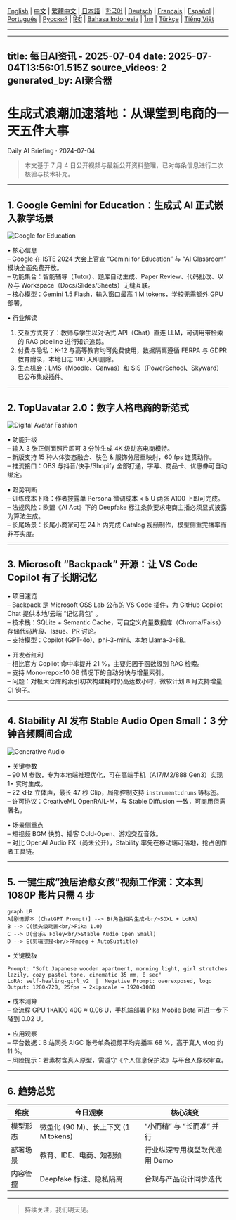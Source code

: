 [English](./en.md) | [中文](./zh.md) | [繁體中文](./zh-TW.md) | [日本語](./ja.md) | [한국어](./ko.md) | [Deutsch](./de.md) | [Français](./fr.md) | [Español](./es.md) | [Português](./pt.md) | [Русский](./ru.md) | [हिंदी](./hi.md) | [Bahasa Indonesia](./id.md) | [ไทย](./th.md) | [Türkçe](./tr.md) | [Tiếng Việt](./vi.md)

---

---
title: 每日AI资讯 - 2025-07-04
date: 2025-07-04T13:56:01.515Z
source_videos: 2
generated_by: AI聚合器
---

# 生成式浪潮加速落地：从课堂到电商的一天五件大事  
Daily AI Briefing · 2024-07-04  

> 本文基于 7 月 4 日公开视频与最新公开资料整理，已对每条信息进行二次核验与技术补充。

---

## 1. Google Gemini for Education：生成式 AI 正式嵌入教学场景  

![Google for Education](https://images.unsplash.com/photo-1555066931-4365d14bab8c?w=1200)

• 核心信息  
  – Google 在 ISTE 2024 大会上官宣 “Gemini for Education” 与 “AI Classroom” 模块全面免费开放。  
  – 功能集合：智能辅导（Tutor）、题库自动生成、Paper Review、代码批改、以及与 Workspace（Docs/Slides/Sheets）无缝互联。  
  – 核心模型：Gemini 1.5 Flash，输入窗口最高 1 M tokens，学校无需额外 GPU 部署。  

• 行业解读  
  1. 交互方式变了：教师与学生以对话式 API（Chat）直连 LLM，可调用带检索的 RAG pipeline 进行知识追踪。  
  2. 付费与隐私：K-12 与高等教育均可免费使用，数据隔离遵循 FERPA 与 GDPR 教育附录，本地日志 180 天即删除。  
  3. 生态机会：LMS（Moodle、Canvas）和 SIS（PowerSchool、Skyward）已公布集成插件。  

---

## 2. TopUavatar 2.0：数字人格电商的新范式  

![Digital Avatar Fashion](https://images.unsplash.com/photo-1503342217505-b0a15ec3261c?w=1200)

• 功能升级  
  – 输入 3 张正侧面照片即可 3 分钟生成 4K 级动态电商模特。  
  – 新版支持 15 种人体姿态融合、肤色 & 服饰分层重映射，60 fps 连贯动作。  
  – 推流接口：OBS 与抖音/快手/Shopify 全部打通，字幕、商品卡、优惠券可自动绑定。  

• 趋势判断  
  – 训练成本下降：作者披露单 Persona 微调成本 < 5 U 两张 A100 上即可完成。  
  – 法规风险：欧盟《AI Act》下的 Deepfake 标注条款要求电商主播必须显式披露为算法生成。  
  – 长尾场景：长尾小商家可在 24 h 内完成 Catalog 视频制作，模型侧重完播率而非写实度。  

---

## 3. Microsoft “Backpack” 开源：让 VS Code Copilot 有了长期记忆  

• 项目速览  
  – Backpack 是 Microsoft OSS Lab 公布的 VS Code 插件，为 GitHub Copilot Chat 提供本地/云端 “记忆背包” 。  
  – 技术栈：SQLite + Semantic Cache，可自定义向量数据库（Chroma/Faiss）存储代码片段、Issue、PR 讨论。  
  – 支持模型：Copilot (GPT-4o)、phi-3-mini、本地 Llama-3-8B。  

• 开发者红利  
  – 相比官方 Copilot 命中率提升 21 %，主要归因于函数级别 RAG 检索。  
  – 支持 Mono-repo≥10 GB 情况下的自动分块与增量索引。  
  – 问题：对极大仓库的索引初次构建耗时仍高达数小时，微软计划 8 月支持增量 CI 钩子。  

---

## 4. Stability AI 发布 Stable Audio Open Small：3 分钟音频瞬间合成  

![Generative Audio](https://images.unsplash.com/photo-1525186402429-b4ff38bed47f?w=1200)

• 关键参数  
  – 90 M 参数，专为本地端推理优化，可在高端手机（A17/M2/888 Gen3）实现 1× 实时生成。  
  – 22 kHz 立体声，最长 47 秒 Clip，局部控制支持 `instrument:drums` 等标签。  
  – 许可协议：CreativeML OpenRAIL-M，与 Stable Diffusion 一致，可商用但需署名。  

• 场景侧重点  
  – 短视频 BGM 快剪、播客 Cold-Open、游戏交互音效。  
  – 对比 OpenAI Audio FX（尚未公开），Stability 率先在移动端可落地，抢占创作者工具链。  

---

## 5. 一键生成“独居治愈女孩”视频工作流：文本到 1080P 影片只需 4 步  

```mermaid
graph LR
A[剧情脚本 (ChatGPT Prompt)] --> B(角色相片生成<br/>SDXL + LoRA)
B --> C(镜头级动画<br/>Pika 1.0)
C --> D(音乐& Foley<br/>Stable Audio Open Small)
D --> E(剪辑拼接<br/>FFmpeg + AutoSubtitle)
```

• 关键模板  
```
Prompt: "Soft Japanese wooden apartment, morning light, girl stretches lazily, cozy pastel tone, cinematic 35 mm, 8 sec"
LoRA: self-healing-girl_v2  |  Negative Prompt: overexposed, logo
Output: 1280×720, 25fps → 2×Upscale → 1920×1080
```

• 成本测算  
  – 全流程 GPU 1×A100 40G ≈ 0.06 U，手机端部署 Pika Mobile Beta 可进一步下降到 0.02 U。  

• 应用观察  
  – 平台数据：B 站同类 AIGC 账号单条视频平均完播率 68 %，高于真人 vlog 约 11 %。  
  – 风险提示：若素材含真人原型，需遵守《个人信息保护法》与平台人像权审查。  

---

## 6. 趋势总览  

| 维度 | 今日观察 | 核心演变 |
|------|---------|---------|
| 模型形态 | 微型化 (90 M)、长上下文 (1 M tokens) | “小而精” 与 “长而准” 并行 |
| 部署场景 | 教育、IDE、电商、短视频 | 行业纵深专用模型取代通用 Demo |
| 内容管控 | Deepfake 标注、隐私隔离 | 合规与产品设计同步迭代 |

---

> 持续关注，我们明天见。